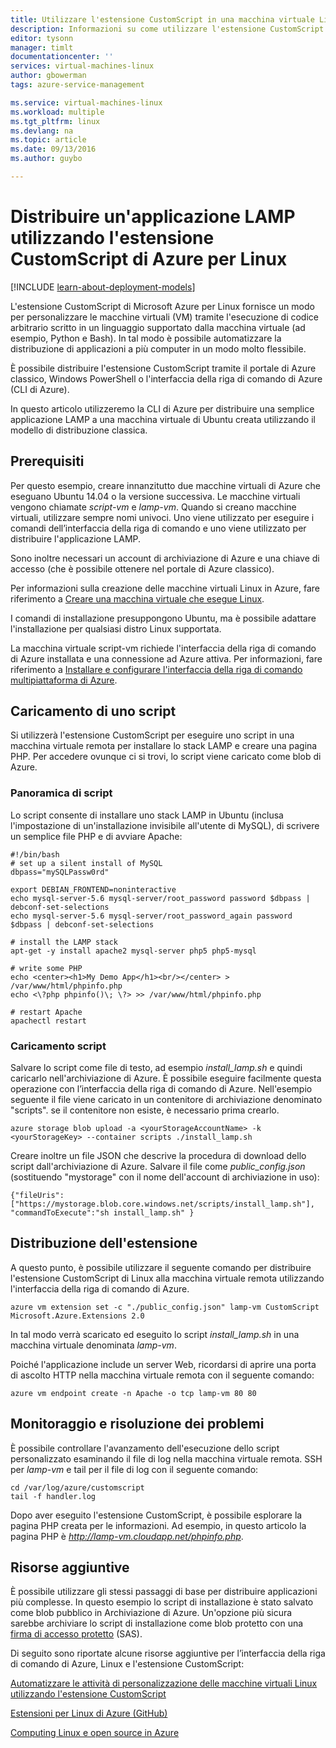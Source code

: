 ```yaml
---
title: Utilizzare l'estensione CustomScript in una macchina virtuale Linux | Microsoft Docs
description: Informazioni su come utilizzare l'estensione CustomScript per distribuire le applicazioni in macchine virtuali Linux in Azure create utilizzando il modello di distribuzione classica.
editor: tysonn
manager: timlt
documentationcenter: ''
services: virtual-machines-linux
author: gbowerman
tags: azure-service-management

ms.service: virtual-machines-linux
ms.workload: multiple
ms.tgt_pltfrm: linux
ms.devlang: na
ms.topic: article
ms.date: 09/13/2016
ms.author: guybo

---
```

# Distribuire un'applicazione LAMP utilizzando l'estensione CustomScript di Azure per Linux
[!INCLUDE [learn-about-deployment-models](../../includes/learn-about-deployment-models-classic-include.md)]

L'estensione CustomScript di Microsoft Azure per Linux fornisce un modo per personalizzare le macchine virtuali (VM) tramite l'esecuzione di codice arbitrario scritto in un linguaggio supportato dalla macchina virtuale (ad esempio, Python e Bash). In tal modo è possibile automatizzare la distribuzione di applicazioni a più computer in un modo molto flessibile.

È possibile distribuire l'estensione CustomScript tramite il portale di Azure classico, Windows PowerShell o l'interfaccia della riga di comando di Azure (CLI di Azure).

In questo articolo utilizzeremo la CLI di Azure per distribuire una semplice applicazione LAMP a una macchina virtuale di Ubuntu creata utilizzando il modello di distribuzione classica.

## Prerequisiti
Per questo esempio, creare innanzitutto due macchine virtuali di Azure che eseguano Ubuntu 14.04 o la versione successiva. Le macchine virtuali vengono chiamate *script-vm* e *lamp-vm*. Quando si creano macchine virtuali, utilizzare sempre nomi univoci. Uno viene utilizzato per eseguire i comandi dell’interfaccia della riga di comando e uno viene utilizzato per distribuire l'applicazione LAMP.

Sono inoltre necessari un account di archiviazione di Azure e una chiave di accesso (che è possibile ottenere nel portale di Azure classico).

Per informazioni sulla creazione delle macchine virtuali Linux in Azure, fare riferimento a [Creare una macchina virtuale che esegue Linux](virtual-machines-linux-classic-createportal.md).

I comandi di installazione presuppongono Ubuntu, ma è possibile adattare l'installazione per qualsiasi distro Linux supportata.

La macchina virtuale script-vm richiede l'interfaccia della riga di comando di Azure installata e una connessione ad Azure attiva. Per informazioni, fare riferimento a [Installare e configurare l'interfaccia della riga di comando multipiattaforma di Azure](../xplat-cli-install.md).

## Caricamento di uno script
Si utilizzerà l'estensione CustomScript per eseguire uno script in una macchina virtuale remota per installare lo stack LAMP e creare una pagina PHP. Per accedere ovunque ci si trovi, lo script viene caricato come blob di Azure.

### Panoramica di script
Lo script consente di installare uno stack LAMP in Ubuntu (inclusa l'impostazione di un'installazione invisibile all'utente di MySQL), di scrivere un semplice file PHP e di avviare Apache:

    #!/bin/bash
    # set up a silent install of MySQL
    dbpass="mySQLPassw0rd"

    export DEBIAN_FRONTEND=noninteractive
    echo mysql-server-5.6 mysql-server/root_password password $dbpass | debconf-set-selections
    echo mysql-server-5.6 mysql-server/root_password_again password $dbpass | debconf-set-selections

    # install the LAMP stack
    apt-get -y install apache2 mysql-server php5 php5-mysql  

    # write some PHP
    echo <center><h1>My Demo App</h1><br/></center> > /var/www/html/phpinfo.php
    echo <\?php phpinfo()\; \?> >> /var/www/html/phpinfo.php

    # restart Apache
    apachectl restart

### Caricamento script
Salvare lo script come file di testo, ad esempio *install\_lamp.sh* e quindi caricarlo nell'archiviazione di Azure. È possibile eseguire facilmente questa operazione con l’interfaccia della riga di comando di Azure. Nell'esempio seguente il file viene caricato in un contenitore di archiviazione denominato "scripts". se il contenitore non esiste, è necessario prima crearlo.

    azure storage blob upload -a <yourStorageAccountName> -k <yourStorageKey> --container scripts ./install_lamp.sh

Creare inoltre un file JSON che descrive la procedura di download dello script dall'archiviazione di Azure. Salvare il file come *public\_config.json* (sostituendo "mystorage" con il nome dell'account di archiviazione in uso):

    {"fileUris":["https://mystorage.blob.core.windows.net/scripts/install_lamp.sh"], "commandToExecute":"sh install_lamp.sh" }


## Distribuzione dell'estensione
A questo punto, è possibile utilizzare il seguente comando per distribuire l'estensione CustomScript di Linux alla macchina virtuale remota utilizzando l'interfaccia della riga di comando di Azure.

    azure vm extension set -c "./public_config.json" lamp-vm CustomScript Microsoft.Azure.Extensions 2.0

In tal modo verrà scaricato ed eseguito lo script *install\_lamp.sh* in una macchina virtuale denominata *lamp-vm*.

Poiché l'applicazione include un server Web, ricordarsi di aprire una porta di ascolto HTTP nella macchina virtuale remota con il seguente comando:

    azure vm endpoint create -n Apache -o tcp lamp-vm 80 80

## Monitoraggio e risoluzione dei problemi
È possibile controllare l'avanzamento dell'esecuzione dello script personalizzato esaminando il file di log nella macchina virtuale remota. SSH per *lamp-vm* e tail per il file di log con il seguente comando:

    cd /var/log/azure/customscript
    tail -f handler.log

Dopo aver eseguito l'estensione CustomScript, è possibile esplorare la pagina PHP creata per le informazioni. Ad esempio, in questo articolo la pagina PHP è *http://lamp-vm.cloudapp.net/phpinfo.php*.

## Risorse aggiuntive
È possibile utilizzare gli stessi passaggi di base per distribuire applicazioni più complesse. In questo esempio lo script di installazione è stato salvato come blob pubblico in Archiviazione di Azure. Un'opzione più sicura sarebbe archiviare lo script di installazione come blob protetto con una [firma di accesso protetto](https://msdn.microsoft.com/library/azure/ee395415.aspx) (SAS).

Di seguito sono riportate alcune risorse aggiuntive per l’interfaccia della riga di comando di Azure, Linux e l'estensione CustomScript:

[Automatizzare le attività di personalizzazione delle macchine virtuali Linux utilizzando l'estensione CustomScript](https://azure.microsoft.com/blog/2014/08/20/automate-linux-vm-customization-tasks-using-customscript-extension/)

[Estensioni per Linux di Azure (GitHub)](https://github.com/Azure/azure-linux-extensions)

[Computing Linux e open source in Azure](virtual-machines-linux-opensource-links.md)

<!---HONumber=AcomDC_0928_2016-->